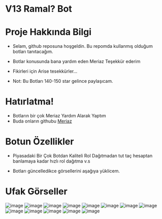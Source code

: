 # V13 Ramal? Bot

# Proje Hakkında Bilgi

* Selam, github reposuna hoşgeldin. Bu repomda kullanmış olduğum botları tanıtacağım.
* Botlar konusunda bana yardım eden Meriaz Teşekkür ederim
* Fikirleri için Arise tesekkürler...


* Not: Bu Botları 140-150 star gelince paylaşıcam.



# Hatırlatma!
* Botların bir çok Meriaz Yardım Alarak Yaptım
* Buda onların githubu [Meriaz](https://github.com/xMeriaz)

# Botun Özellikler

* Piyasadaki Bir Çok Botdan Kaliteli Rol Dağıtmadan tut taç hesaptan banlamaya kadar hızlı rol dağıtma v.s

* Botları güncelledikce görsellerini aşağıya yüklicem.

# Ufak Görseller
![image](https://cdn.discordapp.com/attachments/1001567119344926740/1016265163625726002/helpss_komut.png)
![image](https://cdn.discordapp.com/attachments/997542396185297077/1008826205996322816/emojileri_kuruyor_ss.png)
![image](https://cdn.discordapp.com/attachments/997542396185297077/1008826222396063755/ysay_komutu.png)
![image](https://cdn.discordapp.com/attachments/1001567119344926740/1008065657763541132/kontrol_ss.png)
![image](https://cdn.discordapp.com/attachments/1001567119344926740/1008065657029529600/top_stats_ss.png)
![image](https://cdn.discordapp.com/attachments/1001567119344926740/1007380163497050143/setupkomut.png)
![image](https://cdn.discordapp.com/attachments/1001567119344926740/1007380162221985792/help_komutu.png)
![image](https://cdn.discordapp.com/attachments/1001567119344926740/1007380162939203624/ecrolalma_komut.png)
![image](https://cdn.discordapp.com/attachments/1001567119344926740/1007380162570092554/menu_komut.png)
![image](https://cdn.discordapp.com/attachments/1001567119344926740/1007380091652804618/kontrol_komutu.png)
![image](https://cdn.discordapp.com/attachments/887034843089748008/999094222407860345/Adsz.png)
![image](https://cdn.discordapp.com/attachments/1001567119344926740/1007380701013889104/hg_mesaji.png)
![image](https://cdn.discordapp.com/attachments/1001567119344926740/1007383748075061248/invite_mesaj.png)
